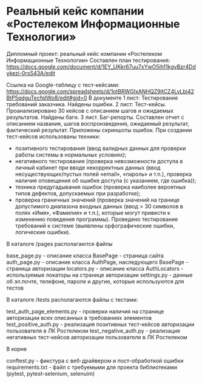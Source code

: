 # Реальный кейс компании «Ростелеком Информационные Технологии»

Дипломный проект: реальный кейс компании «Ростелеком Информационные Технологии»
Составлен план тестирования: https://docs.google.com/document/d/1EY_UKkr67uu7xYwO5ih11kgyBzr4Ddykezi-0rsS43A/edit
 
Ссылка на Google-таблицу с тест-кейсами: https://docs.google.com/spreadsheets/d/1otBRWGIxANHQZ9itCZ4LyLbi42BtP5qdguTecfqIWo8/edit#gid=0
В документе 1 лист: Тестирование требований заказчика. Найдены ошибки.
2 лист: Тест-кейсы. Проанализировано 30 кейсов с описанием шагов и ожидаемых результатов. Найдены баги.
3 лист. Баг-репорты. Составлен отчет с описанием названия, шагов воспроизведения, ожидаемый результат, фактический результат. Приложены скриншоты ошибок.
При создании тест-кейсов использованы техники:
- позитивного тестирования (ввод валидных данных для проверки работы системы в нормальных условиях);
- негативного тестирования (проверка невозможности доступа в личный кабинет при вводе некорректных данных (ввод несуществующих/пустых полей «email», «пароль» и т.п.), проверка наличия оповещения об ошибке доступа (с указанием, где ошибка));
- техника предугадывания ошибок (проверка наиболее вероятных типов дефектов, допускаемых при разработке);
- проверка граничных значений (проверка значений на границе допустимого диапазона входных данных (ввод  > 30 символов в полях «Имя», «Фамилия» и т.п.), которые могут привести к изменению поведения программы).
Проведено тестирование требований к системе (выявлены орфографические ошибки, логические ошибки).


В каталоге /pages располагаются файлы

base_page.py - описание класса BasePage - страница сайта
auth_page.py - описание класса AuthPage, наследующего BasePage - страница авторизации
locators.py - описание класса AuthLocators - используемые локаторы на странице авторизации
settings.py - данные об эл.почте, телефоне, пароле и другие, которые используются для тестов

В каталоге /tests располагаются файлы с тестами:

test_auth_page_elements.py - проверки наличия на странице авторизации всех описанных в требованиях элементов
test_positive_auth.py - реализация позитивных тест-кейсов авторизации пользователя в ЛК Ростелеком
test_negative_auth.py - реализация негативных тест-кейсов авторизации пользователя в ЛК Ростелеком

В корне

conftest.py - фикстура с веб-драйвером и пост-обработкой ошибки
requirements.txt - файл с требуемыми для проекта библиотеками (pytest, pytest-selenium, selenuim)

